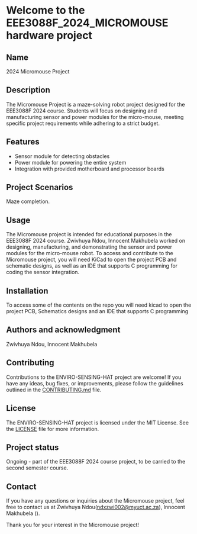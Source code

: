 # Welcome to the EEE3088F_2024_MICROMOUSE hardware project

## Name
 2024 Micromouse Project

## Description
The Micromouse Project is a maze-solving robot project designed for the EEE3088F 2024 course. Students will focus on designing and manufacturing sensor and power modules for the micro-mouse, meeting specific project requirements while adhering to a strict budget.

## Features
- Sensor module for detecting obstacles
- Power module for powering the entire system
- Integration with provided motherboard and processor boards

## Project Scenarios
Maze completion.

## Usage
The Micromouse project is intended for educational purposes in the EEE3088F 2024 course. Zwivhuya Ndou, Innocent Makhubela worked on designing, manufacturing, and demonstrating the sensor and power modules for the micro-mouse robot. To access and contribute to the Micromouse project, you will need KiCad to open the project PCB and schematic designs, as well as an IDE that supports C programming for coding the sensor integration.

## Installation
To access some of the contents on the repo you will need kicad to open the project PCB, Schematics designs and an IDE that supports C programming

## Authors and acknowledgment
Zwivhuya Ndou, Innocent Makhubela

## Contributing

Contributions to the ENVIRO-SENSING-HAT project are welcome! If you have any ideas, bug fixes, or improvements, please follow the guidelines outlined in the [CONTRIBUTING.md](CONTRIBUTING.md) file.

## License

The ENVIRO-SENSING-HAT project is licensed under the MIT License. See the [LICENSE](LICENSE.md) file for more information.

## Project status
Ongoing - part of the EEE3088F 2024 course project, to be carried to the second semester course.

## Contact
If you have any questions or inquiries about the Micromouse project, feel free to contact us at Zwivhuya Ndou(ndxzwi002@myuct.ac.za), Innocent Makhubela ().

Thank you for your interest in the Micromouse project!
